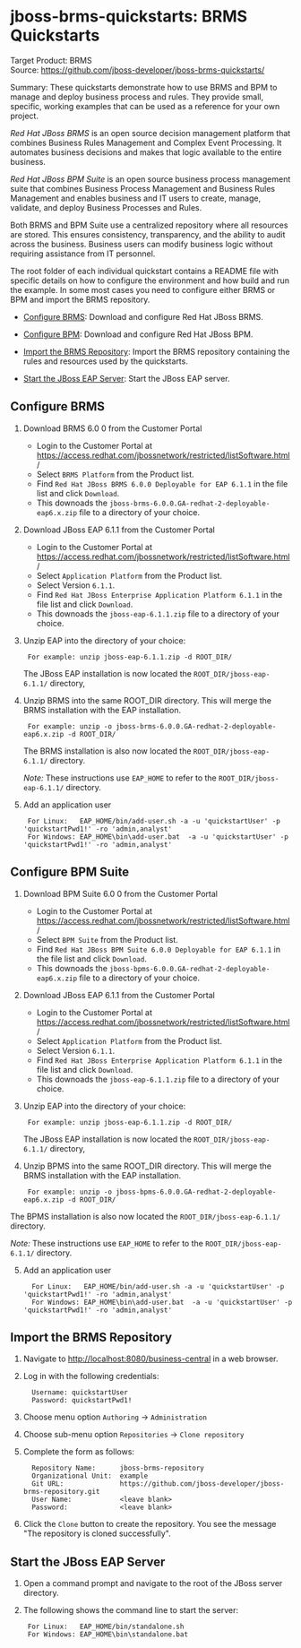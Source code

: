 jboss-brms-quickstarts: BRMS Quickstarts
========================================
Target Product: BRMS  
Source: <https://github.com/jboss-developer/jboss-brms-quickstarts/>  

Summary: These quickstarts demonstrate how to use BRMS and BPM to manage and deploy business process and rules. They provide small, specific, working examples that can be used as a reference for your own project.

*Red Hat JBoss BRMS* is an open source decision management platform that combines Business Rules Management and Complex Event Processing. It automates business decisions and makes that logic available to the entire business. 

*Red Hat JBoss BPM Suite* is an open source business process management suite that combines Business Process Management and Business Rules Management and enables business and IT users to create, manage, validate, and deploy Business Processes and Rules.

Both BRMS and BPM Suite use a centralized repository where all resources are stored. This ensures consistency, transparency, and the ability to audit across the business. Business users can modify business logic without requiring assistance from IT personnel.

The root folder of each individual quickstart contains a README file with specific details on how to configure the environment and how build and run the example. In some most cases you need to configure either BRMS or BPM and import the BRMS repository.

* [Configure BRMS](#configure-brms): Download and configure Red Hat JBoss BRMS.

* [Configure BPM](#configure-bpm-suite): Download and configure Red Hat JBoss BPM.

* [Import the BRMS Repository](#import-the-brms-repository): Import the BRMS repository containing the rules and resources used by the quickstarts.

* [Start the JBoss EAP Server](#start-the-jboss-eap-server): Start the JBoss EAP server.


Configure BRMS
--------------

1. Download BRMS 6.0 0 from the Customer Portal
    * Login to the Customer Portal at <https://access.redhat.com/jbossnetwork/restricted/listSoftware.html>/
    * Select `BRMS Platform` from the Product list.
    * Find `Red Hat JBoss BRMS 6.0.0 Deployable for EAP 6.1.1` in the file list and click `Download`.
    * This downoads the `jboss-brms-6.0.0.GA-redhat-2-deployable-eap6.x.zip` file to a directory of your choice.
 
2. Download JBoss EAP 6.1.1 from the Customer Portal
    * Login to the Customer Portal at <https://access.redhat.com/jbossnetwork/restricted/listSoftware.html>/
    * Select `Application Platform` from the Product list.
    * Select Version `6.1.1`.
    * Find `Red Hat JBoss Enterprise Application Platform 6.1.1` in the file list and click `Download`.
    * This downoads the `jboss-eap-6.1.1.zip` file to a directory of your choice.

3. Unzip EAP into the directory of your choice:

        For example: unzip jboss-eap-6.1.1.zip -d ROOT_DIR/

   The JBoss EAP installation is now located the `ROOT_DIR/jboss-eap-6.1.1/` directory,

4. Unzip BRMS into the same ROOT_DIR directory. This will merge the BRMS installation with the EAP installation. 
 
        For example: unzip -o jboss-brms-6.0.0.GA-redhat-2-deployable-eap6.x.zip -d ROOT_DIR/

   The BRMS installation is also now located the `ROOT_DIR/jboss-eap-6.1.1/` directory. 
   
   _Note:_ These instructions use `EAP_HOME` to refer to the `ROOT_DIR/jboss-eap-6.1.1/` directory.

5. Add an application user

        For Linux:   EAP_HOME/bin/add-user.sh -a -u 'quickstartUser' -p 'quickstartPwd1!' -ro 'admin,analyst'
        For Windows: EAP_HOME\bin\add-user.bat  -a -u 'quickstartUser' -p 'quickstartPwd1!' -ro 'admin,analyst'
    
Configure BPM Suite
-------------------

1. Download BPM Suite 6.0 0 from the Customer Portal
    * Login to the Customer Portal at <https://access.redhat.com/jbossnetwork/restricted/listSoftware.html>/
    * Select `BPM Suite` from the Product list.
    * Find `Red Hat JBoss BPM Suite 6.0.0 Deployable for EAP 6.1.1` in the file list and click `Download`.
    * This downoads the `jboss-bpms-6.0.0.GA-redhat-2-deployable-eap6.x.zip` file to a directory of your choice.

2. Download JBoss EAP 6.1.1 from the Customer Portal
    * Login to the Customer Portal at <https://access.redhat.com/jbossnetwork/restricted/listSoftware.html>/
    * Select `Application Platform` from the Product list.
    * Select Version `6.1.1`.
    * Find `Red Hat JBoss Enterprise Application Platform 6.1.1` in the file list and click `Download`.
    * This downoads the `jboss-eap-6.1.1.zip` file to a directory of your choice.

3. Unzip EAP into the directory of your choice:

        For example: unzip jboss-eap-6.1.1.zip -d ROOT_DIR/

   The JBoss EAP installation is now located the `ROOT_DIR/jboss-eap-6.1.1/` directory,

4. Unzip BPMS into the same ROOT_DIR directory. This will merge the BRMS installation with the EAP installation. 

        For example: unzip -o jboss-bpms-6.0.0.GA-redhat-2-deployable-eap6.x.zip -d ROOT_DIR/

  The BPMS installation is also now located the `ROOT_DIR/jboss-eap-6.1.1/` directory. 

  _Note:_ These instructions use `EAP_HOME` to refer to the `ROOT_DIR/jboss-eap-6.1.1/` directory.

5. Add an application user

         For Linux:   EAP_HOME/bin/add-user.sh -a -u 'quickstartUser' -p 'quickstartPwd1!' -ro 'admin,analyst'
         For Windows: EAP_HOME\bin\add-user.bat  -a -u 'quickstartUser' -p 'quickstartPwd1!' -ro 'admin,analyst'


Import the BRMS Repository
--------------------------

1. Navigate to <http://localhost:8080/business-central> in a web browser. 

2. Log in with the following credentials:

         Username: quickstartUser
         Password: quickstartPwd1!

3. Choose menu option `Authoring` -> `Administration`

4. Choose sub-menu option `Repositories` -> `Clone repository`

5. Complete the form as follows:

         Repository Name:      jboss-brms-repository
         Organizational Unit:  example
         Git URL:              https://github.com/jboss-developer/jboss-brms-repository.git
         User Name:            <leave blank>
         Password:             <leave blank>

6. Click the `Clone` button to create the repository. You see the message "The repository is cloned successfully".

Start the JBoss EAP Server
-------------------------

1. Open a command prompt and navigate to the root of the JBoss server directory.
2. The following shows the command line to start the server:

        For Linux:   EAP_HOME/bin/standalone.sh
        For Windows: EAP_HOME\bin\standalone.bat

